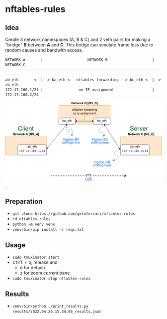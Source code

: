 # nftables-rules

## Idea

Create 3 network namespaces (A, B & C) and 2 veth pairs for
making a "bridge" **B** between **A** and **C**.
This bridge can simulate frame loss due to random causes
and bandwith excess.

```
NETWORK A       |                    NETWORK B                    |   NETWORK C
-------------------------------------------------------------------------------
ab_eth       <--|--> ba_eth <-- nftables forwarding --> bc_eth <--|--> cb_eth
172.17.100.1/24 |                no IP assignment                 |    172.17.100.2/24
```

![Diagram](images/nftables.drawio.png "Diagram").

## Preparation

* `git clone https://github.com/geroferrari/nftables-rules`
* `cd nftables-rules`
* `python -m venv venv`
* `venv/bin/pip install -r reqs.txt`

## Usage

* `sudo tmuxinator start `
* <kbd>Ctrl</kbd> + <kbd>b</kbd>, release and
  * <kbd>d</kbd> for detach.
  * <kbd>z</kbd> for zoom current pane.
* `sudo tmuxinator stop nftables-rules`

## Results

* `venv/bin/python ./print_results.py results/2022.04.26.15.34.05_results.json `
